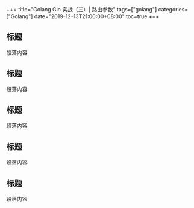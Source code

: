+++
title="Golang Gin 实战（三）| 路由参数"
tags=["golang"]
categories=["Golang"]
date="2019-12-13T21:00:00+08:00"
toc=true
+++

## 标题

段落内容

## 标题

段落内容

## 标题

段落内容

## 标题

段落内容

## 标题

段落内容
